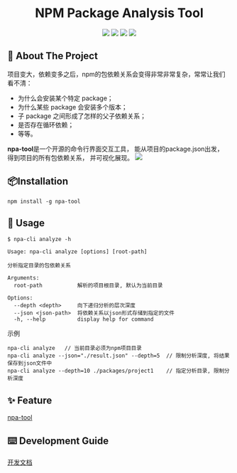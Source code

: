 
<h1 align="center">NPM Package Analysis Tool </h1>
<div align="center">

[![](https://img.shields.io/badge/npm-v2.1.0-red.svg)](https://www.npmjs.com/package/npa-tool) 
[![](https://img.shields.io/badge/github-npa_tool-greene.svg)](https://github.com/trudbot/npa-tool)
[![](https://img.shields.io/badge/license-MIT-black.svg)](./LICENSE) 
[![](https://img.shields.io/badge/language-typescript-blue.svg)]()

</div>

## 🌾 About The Project

[//]: # ([![Product Name Screen Shot][product-screenshot]]&#40;https://example.com&#41;)
项目变大，依赖变多之后，npm的包依赖关系会变得非常非常复杂，常常让我们看不清：
- 为什么会安装某个特定 package；
- 为什么某些 package 会安装多个版本；
- 子 package 之间形成了怎样的父子依赖关系；
- 是否存在循环依赖；
- 等等。

**npa-tool**是一个开源的命令行界面交互工具， 能从项目的package.json出发， 得到项目的所有包依赖关系， 并可视化展现。
![](https://trudbot-md-img.oss-cn-shanghai.aliyuncs.com/202308311413312.png)
## 📦Installation
```shell
npm install -g npa-tool
```

## 🔨 Usage

```
$ npa-cli analyze -h              
                
Usage: npa-cli analyze [options] [root-path]

分析指定目录的包依赖关系

Arguments:
  root-path           解析的项目根目录, 默认为当前目录

Options:
  --depth <depth>     向下递归分析的层次深度
  --json <json-path>  将依赖关系以json形式存储到指定的文件
  -h, --help          display help for command
```
示例
```shell
npa-cli analyze   // 当前目录必须为npm项目目录
npa-cli analyze --json="./result.json" --depth=5  // 限制分析深度, 将结果保存到json文件中
npa-cli analyze --depth=10 ./packages/project1    // 指定分析目录, 限制分析深度
```
## ✨ Feature
[npa-tool](https://trudbot.cn/npatool.html)
## ⌨️ Development Guide
[开发文档](./README.DEV.md)
